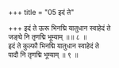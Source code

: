 +++
title = "05 इदं ते"

+++
इदं ते ऊरू भिनद्मि यातुधान स्वाहेदं ते  
जङ्घे नि तृणद्मि भूम्याम् ॥॥ ८ ॥  
इदं ते कुल्फौ भिनद्मि यातुधान स्वाहेदं ते  
पादौ नि तृणद्मि भूम्याम् ॥ ९ ॥
